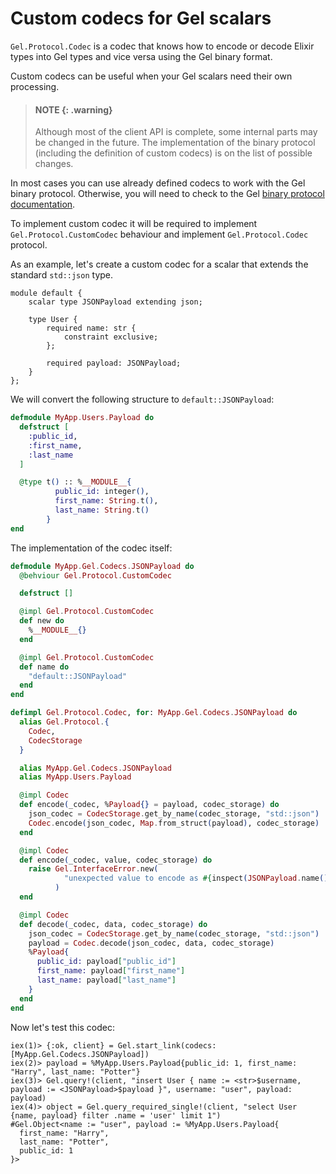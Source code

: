 # Custom codecs for Gel scalars

`Gel.Protocol.Codec` is a codec that knows how to encode or decode Elixir types into Gel types
  and vice versa using the Gel binary format.

Custom codecs can be useful when your Gel scalars need their own processing.

> #### NOTE {: .warning}
>
> Although most of the client API is complete, some internal parts may be changed in the future.
>   The implementation of the binary protocol (including the definition of custom codecs) is on the list of possible changes.

In most cases you can use already defined codecs to work with the Gel binary protocol. Otherwise,
  you will need to check to the Gel [binary protocol documentation](https://docs.geldata.com/database/reference/protocol).

To implement custom codec it will be required to implement `Gel.Protocol.CustomCodec` behaviour
  and implement `Gel.Protocol.Codec` protocol.

As an example, let's create a custom codec for a scalar that extends the standard `std::json` type.

```sdl
module default {
    scalar type JSONPayload extending json;

    type User {
        required name: str {
            constraint exclusive;
        };

        required payload: JSONPayload;
    }
};
```

We will convert the following structure to `default::JSONPayload`:

```elixir
defmodule MyApp.Users.Payload do
  defstruct [
    :public_id,
    :first_name,
    :last_name
  ]

  @type t() :: %__MODULE__{
          public_id: integer(),
          first_name: String.t(),
          last_name: String.t()
        }
end
```

The implementation of the codec itself:

```elixir
defmodule MyApp.Gel.Codecs.JSONPayload do
  @behviour Gel.Protocol.CustomCodec

  defstruct []

  @impl Gel.Protocol.CustomCodec
  def new do
    %__MODULE__{}
  end

  @impl Gel.Protocol.CustomCodec
  def name do
    "default::JSONPayload"
  end
end

defimpl Gel.Protocol.Codec, for: MyApp.Gel.Codecs.JSONPayload do
  alias Gel.Protocol.{
    Codec,
    CodecStorage
  }

  alias MyApp.Gel.Codecs.JSONPayload
  alias MyApp.Users.Payload

  @impl Codec
  def encode(_codec, %Payload{} = payload, codec_storage) do
    json_codec = CodecStorage.get_by_name(codec_storage, "std::json")
    Codec.encode(json_codec, Map.from_struct(payload), codec_storage)
  end

  @impl Codec
  def encode(_codec, value, codec_storage) do
    raise Gel.InterfaceError.new(
            "unexpected value to encode as #{inspect(JSONPayload.name())}: #{inspect(value)}"
          )
  end

  @impl Codec
  def decode(_codec, data, codec_storage) do
    json_codec = CodecStorage.get_by_name(codec_storage, "std::json")
    payload = Codec.decode(json_codec, data, codec_storage)
    %Payload{
      public_id: payload["public_id"]
      first_name: payload["first_name"]
      last_name: payload["last_name"]
    }
  end
end
```

Now let's test this codec:

```iex
iex(1)> {:ok, client} = Gel.start_link(codecs: [MyApp.Gel.Codecs.JSONPayload])
iex(2)> payload = %MyApp.Users.Payload{public_id: 1, first_name: "Harry", last_name: "Potter"}
iex(3)> Gel.query!(client, "insert User { name := <str>$username, payload := <JSONPayload>$payload }", username: "user", payload: payload)
iex(4)> object = Gel.query_required_single!(client, "select User {name, payload} filter .name = 'user' limit 1")
#Gel.Object<name := "user", payload := %MyApp.Users.Payload{
  first_name: "Harry",
  last_name: "Potter",
  public_id: 1
}>
```
